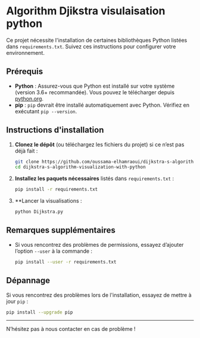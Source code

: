 
# Algorithm Djikstra visulaisation python

Ce projet nécessite l'installation de certaines bibliothèques Python listées dans `requirements.txt`. Suivez ces instructions pour configurer votre environnement.

## Prérequis

- **Python** : Assurez-vous que Python est installé sur votre système (version 3.6+ recommandée). Vous pouvez le télécharger depuis [python.org](https://www.python.org/downloads/).
- **pip** : `pip` devrait être installé automatiquement avec Python. Vérifiez en exécutant `pip --version`.

## Instructions d'installation

1. **Clonez le dépôt** (ou téléchargez les fichiers du projet) si ce n’est pas déjà fait :

    ```bash
    git clone https://github.com/oussama-elhamraoui/dijkstra-s-algorithm-visualization-with-python
    cd dijkstra-s-algorithm-visualization-with-python
    ```

2. **Installez les paquets nécessaires** listés dans `requirements.txt` :

    ```bash
    pip install -r requirements.txt
    ```
3. **Lancer la visualisations :

    ```bash
    python Dijkstra.py
    ```

## Remarques supplémentaires

- Si vous rencontrez des problèmes de permissions, essayez d’ajouter l’option `--user` à la commande :

    ```bash
    pip install --user -r requirements.txt
    ```

## Dépannage

Si vous rencontrez des problèmes lors de l'installation, essayez de mettre à jour `pip` :

```bash
pip install --upgrade pip
```

---

N’hésitez pas à nous contacter en cas de problème !
